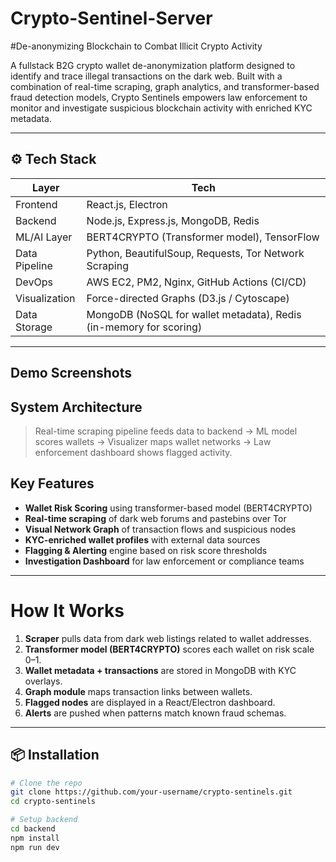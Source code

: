 ﻿# Crypto-Sentinel-Server

#De-anonymizing Blockchain to Combat Illicit Crypto Activity

A fullstack B2G crypto wallet de-anonymization platform designed to identify and trace illegal transactions on the dark web. Built with a combination of real-time scraping, graph analytics, and transformer-based fraud detection models, Crypto Sentinels empowers law enforcement to monitor and investigate suspicious blockchain activity with enriched KYC metadata.

---

## ⚙️ Tech Stack

| Layer          | Tech                                                                 |
|----------------|----------------------------------------------------------------------|
| Frontend       | React.js, Electron                                                   |
| Backend        | Node.js, Express.js, MongoDB, Redis                                  |
| ML/AI Layer    | BERT4CRYPTO (Transformer model), TensorFlow                          |
| Data Pipeline  | Python, BeautifulSoup, Requests, Tor Network Scraping                |
| DevOps         | AWS EC2, PM2, Nginx, GitHub Actions (CI/CD)                          |
| Visualization  | Force-directed Graphs (D3.js / Cytoscape)                            |
| Data Storage   | MongoDB (NoSQL for wallet metadata), Redis (in-memory for scoring)   |

---

## Demo Screenshots

## System Architecture

> Real-time scraping pipeline feeds data to backend → ML model scores wallets → Visualizer maps wallet networks → Law enforcement dashboard shows flagged activity.


## Key Features

-  **Wallet Risk Scoring** using transformer-based model (BERT4CRYPTO)
-  **Real-time scraping** of dark web forums and pastebins over Tor
-  **Visual Network Graph** of transaction flows and suspicious nodes
-  **KYC-enriched wallet profiles** with external data sources
-  **Flagging & Alerting** engine based on risk score thresholds
-  **Investigation Dashboard** for law enforcement or compliance teams

---

# How It Works

1. **Scraper** pulls data from dark web listings related to wallet addresses.
2. **Transformer model (BERT4CRYPTO)** scores each wallet on risk scale 0–1.
3. **Wallet metadata + transactions** are stored in MongoDB with KYC overlays.
4. **Graph module** maps transaction links between wallets.
5. **Flagged nodes** are displayed in a React/Electron dashboard.
6. **Alerts** are pushed when patterns match known fraud schemas.

---

## 📦 Installation

```bash
# Clone the repo
git clone https://github.com/your-username/crypto-sentinels.git
cd crypto-sentinels

# Setup backend
cd backend
npm install
npm run dev
